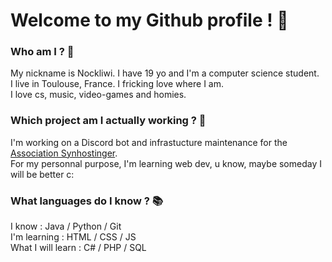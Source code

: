 # Welcome to my Github profile ! 👋

### Who am I ? 🙋
My nickname is Nockliwi. I have 19 yo and I'm a computer science student.\
I live in Toulouse, France. I fricking love where I am.\
I love cs, music, video-games and homies.

### Which project am I actually working ? 🔨
I'm working on a Discord bot and infrastucture maintenance for the [Association Synhostinger](https://synhostinger.com/).\
For my personnal purpose, I'm learning web dev, u know, maybe someday I will be better c:

### What languages do I know ? 📚
I know : Java / Python / Git  \
I'm learning : HTML / CSS / JS  \
What I will learn : C# / PHP / SQL

